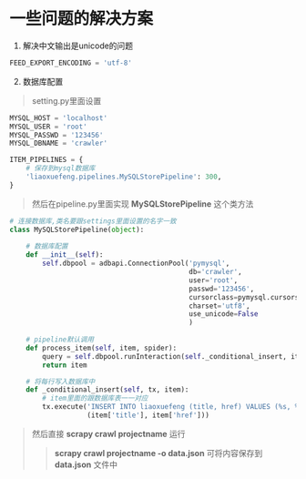 # 一些问题的解决方案

1. 解决中文输出是unicode的问题

```python
FEED_EXPORT_ENCODING = 'utf-8'
```

2. 数据库配置

> setting.py里面设置

```python
MYSQL_HOST = 'localhost'
MYSQL_USER = 'root'
MYSQL_PASSWD = '123456'
MYSQL_DBNAME = 'crawler'

ITEM_PIPELINES = {
    # 保存到mysql数据库
    'liaoxuefeng.pipelines.MySQLStorePipeline': 300,
}
```

> 然后在pipeline.py里面实现 __MySQLStorePipeline__ 这个类方法

```python
# 连接数据库,类名要跟settings里面设置的名字一致
class MySQLStorePipeline(object):
    
    # 数据库配置
    def __init__(self):
        self.dbpool = adbapi.ConnectionPool('pymysql',
                                            db='crawler',
                                            user='root',
                                            passwd='123456',
                                            cursorclass=pymysql.cursors.DictCursor,
                                            charset='utf8',
                                            use_unicode=False
                                            )
                                            
    # pipeline默认调用
    def process_item(self, item, spider):
        query = self.dbpool.runInteraction(self._conditional_insert, item)
        return item

    # 将每行写入数据库中
    def _conditional_insert(self, tx, item):
        # item里面的跟数据库表一一对应
        tx.execute('INSERT INTO liaoxuefeng (title, href) VALUES (%s, %s)',
                   (item['title'], item['href']))
```

> 然后直接 __scrapy crawl projectname__ 运行
>> __scrapy crawl projectname -o data.json__ 可将内容保存到 __data.json__ 文件中


